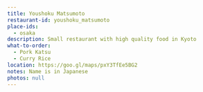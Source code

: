 ```yaml
---
title: Youshoku Matsumoto
restaurant-id: youshoku_matsumoto
place-ids:
  - osaka
description: Small restaurant with high quality food in Kyoto
what-to-order:
  - Pork Katsu
  - Curry Rice
location: https://goo.gl/maps/pxY3TfEe5BG2
notes: Name is in Japanese
photos: null
---
```

